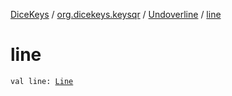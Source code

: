 [DiceKeys](../../index.md) / [org.dicekeys.keysqr](../index.md) / [Undoverline](index.md) / [line](./line.md)

# line

`val line: `[`Line`](../-line/index.md)